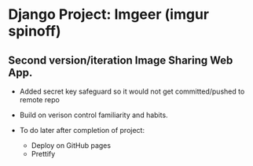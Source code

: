 # Django Project: Imgeer (imgur spinoff)
## Second version/iteration Image Sharing Web App.
- Added secret key safeguard so it would not get committed/pushed to remote repo
- Build on verison control familiarity and habits.


- To do later after completion of project:
  - Deploy on GitHub pages
  - Prettify

